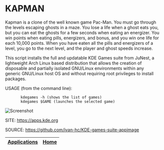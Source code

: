 # KAPMAN

 Kapman is a clone of the well known game Pac-Man. You must go through the  levels escaping ghosts in a maze. You lose a life when a ghost eats you,  but you can eat the ghosts for a few seconds when eating an energizer.  You win points when eating pills, energizers, and bonus, and you win one  life for each 10,000 points. When you have eaten all the pills and  energizers of a level, you go to the next level, and the player and ghost  speeds increase.
 
 This script installs the full and updatable KDE Games suite from JuNest, a lightweight Arch Linux based distribution that allows the creation of disposable and partially isolated GNU/Linux environments within any generic GNU/Linux host OS and without requiring root privileges to install packages.
 
 USAGE (from the command line):
 
           kdegames -h (shows the list of games)
           kdegames $GAME (launches the selected game)
           
 ![Screenshot](https://cdn.kde.org/screenshots/kapman/kapman.png)
 
 SITE: https://apps.kde.org

 SOURCE: https://github.com/ivan-hc/KDE-games-suite-appimage

 | [Applications](https://portable-linux-apps.github.io/apps.html) | [Home](https://portable-linux-apps.github.io)
 | --- | --- |
